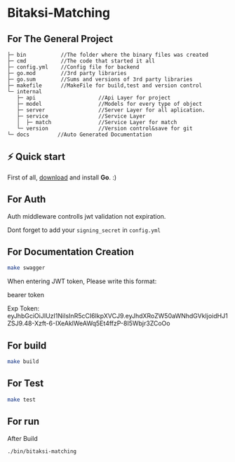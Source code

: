 
# Bitaksi-Matching

## For The General Project
```
├─ bin           //The folder where the binary files was created
├─ cmd           //The code that started it all
├─ config.yml    //Config file for backend
├─ go.mod        //3rd party libraries
├─ go.sum        //Sums and versions of 3rd party libraries
├─ makefile      //MakeFile for build,test and version control 
└─ internal
   ├─ api                    //Api Layer for project
   ├─ model                  //Models for every type of object
   ├─ server                 //Server Layer for all aplication.
   ├─ service                //Service Layer
   │  ├─ match               //Service Layer for match
   └─ version                //Version control&save for git
└─ docs         //Auto Generated Documentation
```

## ⚡️ Quick start

First of all, [download](https://golang.org/dl/) and install **Go**. :)

## For Auth
Auth middleware controlls jwt validation not expiration.

Dont forget to add your `signing_secret` in `config.yml`

## For Documentation Creation
```bash
make swagger
```

When entering JWT token, Please write this format: 

bearer token

Exp Token: eyJhbGciOiJIUzI1NiIsInR5cCI6IkpXVCJ9.eyJhdXRoZW50aWNhdGVkIjoidHJ1ZSJ9.48-Xzft-6-IXeAklWeAWq5Et4ffzP-8I5Wbjr3ZCoOo

## For build

```bash
make build
```
## For Test

```bash
make test
```
## For run
After Build

```bash
./bin/bitaksi-matching
```
